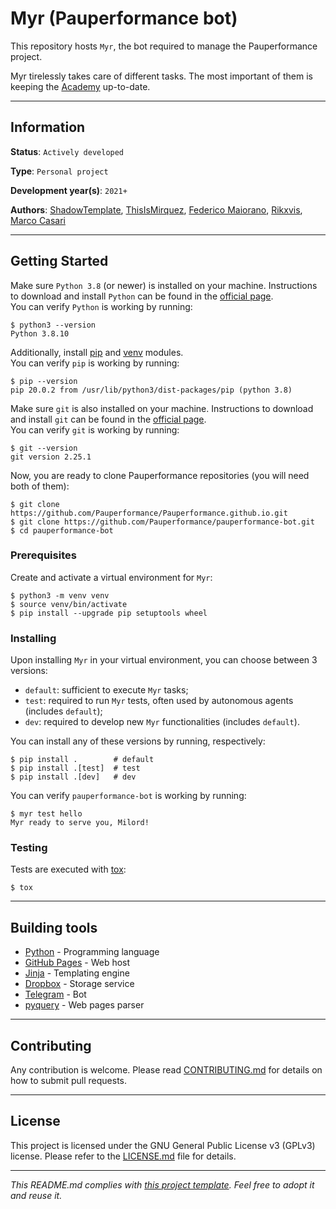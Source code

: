 # Myr (Pauperformance bot)

This repository hosts `Myr`, the bot required to manage the Pauperformance project.

Myr tirelessly takes care of different tasks.
The most important of them is keeping the [Academy](https://pauperformance.com/) up-to-date.

---
## Information

**Status**: `Actively developed`

**Type**: `Personal project`

**Development year(s)**: `2021+`

**Authors**: [ShadowTemplate](https://github.com/ShadowTemplate), [ThisIsMirquez](https://github.com/ThisIsMirquez), [Federico Maiorano](https://github.com/fedemaiorano), [Rikxvis](https://github.com/Rikxvis), [Marco Casari](https://github.com/mirasac)

---
## Getting Started

Make sure `Python 3.8` (or newer) is installed on your machine.
Instructions to download and install `Python` can be found in the [official page](https://www.python.org/downloads/).  
You can verify `Python` is working by running:
```
$ python3 --version
Python 3.8.10
```
Additionally, install [pip](https://pip.pypa.io/en/stable/installation/) and [venv](https://packaging.python.org/guides/installing-using-pip-and-virtual-environments/) modules.  
You can verify `pip` is working by running:
```
$ pip --version
pip 20.0.2 from /usr/lib/python3/dist-packages/pip (python 3.8)
```

Make sure `git` is also installed on your machine.
Instructions to download and install `git` can be found in the [official page](https://git-scm.com/downloads).  
You can verify `git` is working by running:
```
$ git --version
git version 2.25.1
```

Now, you are ready to clone Pauperformance repositories (you will need both of them):
```
$ git clone https://github.com/Pauperformance/Pauperformance.github.io.git
$ git clone https://github.com/Pauperformance/pauperformance-bot.git
$ cd pauperformance-bot
```

### Prerequisites

Create and activate a virtual environment for `Myr`:
```
$ python3 -m venv venv
$ source venv/bin/activate
$ pip install --upgrade pip setuptools wheel
```

### Installing

Upon installing `Myr` in your virtual environment, you can choose between 3 versions:
* `default`: sufficient to execute `Myr` tasks;
* `test`: required to run `Myr` tests, often used by autonomous agents (includes `default`);
* `dev`: required to develop new `Myr` functionalities (includes `default`).

You can install any of these versions by running, respectively:
```
$ pip install .        # default
$ pip install .[test]  # test
$ pip install .[dev]   # dev
```
You can verify `pauperformance-bot` is working by running:
```
$ myr test hello
Myr ready to serve you, Milord!
```

### Testing

Tests are executed with [tox](https://tox.wiki/):

```
$ tox
```
---

## Building tools

* [Python](https://www.python.org/) - Programming language
* [GitHub Pages](https://pages.github.com/) - Web host
* [Jinja](https://jinja.palletsprojects.com/) - Templating engine
* [Dropbox](https://www.dropbox.com/) - Storage service
* [Telegram](https://telegram.org/) - Bot
* [pyquery](https://github.com/gawel/pyquery/) - Web pages parser

---
## Contributing

Any contribution is welcome.
Please read [CONTRIBUTING.md](CONTRIBUTING.md) for details on how to submit pull requests.

---
## License

This project is licensed under the GNU General Public License v3 (GPLv3) license.
Please refer to the [LICENSE.md](LICENSE.md) file for details.

---
*This README.md complies with [this project template](https://github.com/ShadowTemplate/project-template).
Feel free to adopt it and reuse it.*
